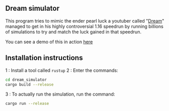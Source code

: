 ## Dream simulator
This program tries to mimic the ender pearl luck a youtuber called "[Dream](https://www.youtube.com/user/DreamTraps)" managed to get in his highly controversial 1.16 speedrun by running billions of simulations to try and match the luck gained in that speedrun.

You can see a demo of this in action [here](https://www.youtube.com/watch?v=sF_YLrItRW0&t=745s&ab_channel=Basilicous)

## Installation instructions
1 : Install a tool called `rustup`
2 : Enter the commands:
```bash
cd dream_simulator
cargo build --release
```
3 : To actually run the simulation, run the command:
```bash
cargo run --release
```
